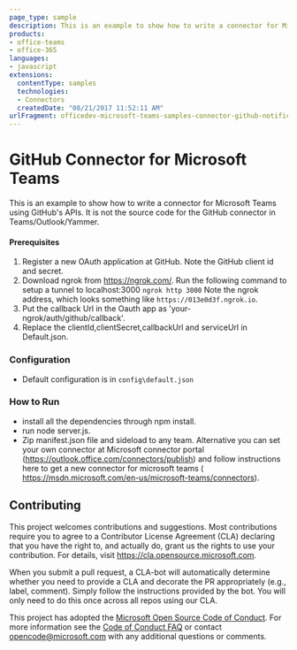 ```yaml
---
page_type: sample
description: This is an example to show how to write a connector for Microsoft Teams using GitHub's APIs.
products:
- office-teams
- office-365
languages:
- javascript
extensions:
  contentType: samples
  technologies:
  - Connectors
  createdDate: "08/21/2017 11:52:11 AM"
urlFragment: officedev-microsoft-teams-samples-connector-github-notification-nodejs
---
```


# GitHub Connector for Microsoft Teams

This is an example to show how to write a connector for Microsoft Teams using GitHub's APIs. It is not the source code for the GitHub connector in Teams/Outlook/Yammer.
 
#### Prerequisites
1. Register a new OAuth application at GitHub. Note the GitHub client id and secret.
2. Download ngrok from https://ngrok.com/. Run the following command to setup a tunnel to localhost:3000
 `ngrok http 3000`
 Note the ngrok address, which looks something like `https://013e0d3f.ngrok.io`.
3. Put the callback Url in the Oauth app as 'your-ngrok/auth/github/callback'.
4. Replace the clientId,clientSecret,callbackUrl and serviceUrl in Default.json.

### Configuration 
 - Default configuration is in `config\default.json`
 
### How to Run
 - install all the dependencies through npm install.
 - run node server.js.
 - Zip manifest.json file and sideload to any team. Alternative you can set your own connector at Microsoft connector portal (https://outlook.office.com/connectors/publish) and follow instructions here to get a new connector for microsoft teams ( https://msdn.microsoft.com/en-us/microsoft-teams/connectors).

## Contributing

This project welcomes contributions and suggestions.  Most contributions require you to agree to a
Contributor License Agreement (CLA) declaring that you have the right to, and actually do, grant us
the rights to use your contribution. For details, visit https://cla.opensource.microsoft.com.

When you submit a pull request, a CLA-bot will automatically determine whether you need to provide
a CLA and decorate the PR appropriately (e.g., label, comment). Simply follow the instructions
provided by the bot. You will only need to do this once across all repos using our CLA.

This project has adopted the [Microsoft Open Source Code of Conduct](https://opensource.microsoft.com/codeofconduct/).
For more information see the [Code of Conduct FAQ](https://opensource.microsoft.com/codeofconduct/faq/) or
contact [opencode@microsoft.com](mailto:opencode@microsoft.com) with any additional questions or comments.
